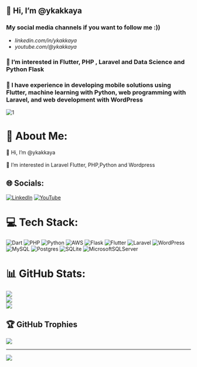  ## 👋 Hi, I’m @ykakkaya
 
 ### My social media channels if you want to follow me :))
-   *linkedin.com/in/ykakkaya*
-   *youtube.com/@ykakkaya*
  ### 👀 I’m interested in Flutter, PHP , Laravel and Data Science and Python Flask
 
 ### 🌱 I have experience in developing mobile solutions using Flutter, machine learning with Python, web programming with Laravel, and web development with WordPress
 
![1](https://github.com/ykakkaya/ykakkaya/assets/100940437/0dec3f82-1df6-46cd-847b-b181bc241990)





# 💫 About Me:
👋 Hi, I’m @ykakkaya<br><br>👀 I’m interested in  Laravel Flutter, PHP,Python and Wordpress <br>


## 🌐 Socials:
[![LinkedIn](https://img.shields.io/badge/LinkedIn-%230077B5.svg?logo=linkedin&logoColor=white)](https://linkedin.com/in/ykakkaya) [![YouTube](https://img.shields.io/badge/YouTube-%23FF0000.svg?logo=YouTube&logoColor=white)](https://youtube.com/@ykakkaya) 

# 💻 Tech Stack:
![Dart](https://img.shields.io/badge/dart-%230175C2.svg?style=for-the-badge&logo=dart&logoColor=white) ![PHP](https://img.shields.io/badge/php-%23777BB4.svg?style=for-the-badge&logo=php&logoColor=white) ![Python](https://img.shields.io/badge/python-3670A0?style=for-the-badge&logo=python&logoColor=ffdd54) ![AWS](https://img.shields.io/badge/AWS-%23FF9900.svg?style=for-the-badge&logo=amazon-aws&logoColor=white) ![Flask](https://img.shields.io/badge/flask-%23000.svg?style=for-the-badge&logo=flask&logoColor=white) ![Flutter](https://img.shields.io/badge/Flutter-%2302569B.svg?style=for-the-badge&logo=Flutter&logoColor=white) ![Laravel](https://img.shields.io/badge/laravel-%23FF2D20.svg?style=for-the-badge&logo=laravel&logoColor=white) ![WordPress](https://img.shields.io/badge/WordPress-%23117AC9.svg?style=for-the-badge&logo=WordPress&logoColor=white) ![MySQL](https://img.shields.io/badge/mysql-%2300000f.svg?style=for-the-badge&logo=mysql&logoColor=white) ![Postgres](https://img.shields.io/badge/postgres-%23316192.svg?style=for-the-badge&logo=postgresql&logoColor=white) ![SQLite](https://img.shields.io/badge/sqlite-%2307405e.svg?style=for-the-badge&logo=sqlite&logoColor=white) ![MicrosoftSQLServer](https://img.shields.io/badge/Microsoft%20SQL%20Server-CC2927?style=for-the-badge&logo=microsoft%20sql%20server&logoColor=white)
# 📊 GitHub Stats:
![](https://github-readme-stats.vercel.app/api?username=ykakkaya&theme=default&hide_border=true&include_all_commits=true&count_private=true)<br/>
![](https://github-readme-streak-stats.herokuapp.com/?user=ykakkaya&theme=default&hide_border=true)<br/>
![](https://github-readme-stats.vercel.app/api/top-langs/?username=ykakkaya&theme=default&hide_border=true&include_all_commits=true&count_private=true&layout=compact)

## 🏆 GitHub Trophies
![](https://github-profile-trophy.vercel.app/?username=ykakkaya&theme=discord&no-frame=true&no-bg=true&margin-w=4)

---
[![](https://visitcount.itsvg.in/api?id=ykakkaya&icon=2&color=1)](https://visitcount.itsvg.in)

<!-- Proudly created with GPRM ( https://gprm.itsvg.in ) -->




<!---
ykakkaya/ykakkaya is a ✨ special ✨ repository because its `README.md` (this file) appears on your GitHub profile.
You can click the Preview link to take a look at your changes.
--->
